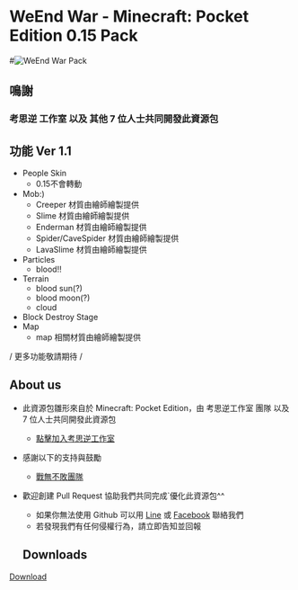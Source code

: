 # WeEnd War - Minecraft: Pocket Edition 0.15 Pack
#![WeEnd War Pack](http://truth.bahamut.com.tw/s01/201606/61d87a42df43c8b33aa992165df7d625.GIF)


## 鳴謝
### 考思逆 工作室 以及 其他 7 位人士共同開發此資源包


## 功能  Ver 1.1

* People Skin
  - 0.15不會轉動
* Mob:)
  - Creeper 材質由繪師繪製提供
  - Slime 材質由繪師繪製提供
  - Enderman 材質由繪師繪製提供
  - Spider/CaveSpider 材質由繪師繪製提供
  - LavaSlime 材質由繪師繪製提供
* Particles
  - blood!!
* Terrain
  - blood sun(?)
  - blood moon(?)
  - cloud 
* Block Destroy Stage
* Map
  - map 相關材質由繪師繪製提供

/ 更多功能敬請期待 /



## About us

* 此資源包雛形來自於 Minecraft: Pocket Edition，由 考思逆工作室 團隊 以及 7 位人士共同開發此資源包
  - [點擊加入考思逆工作室](#)

* 感謝以下的支持與鼓勵
  - [戰無不敗團隊](https://www.facebook.com/weend.tw/)
  
* 歡迎創建 Pull Request 協助我們共同完成`優化此資源包^^
  - 如果你無法使用 Github 可以用 [Line](https://line.me/ti/p/%40ume8665x/) 或 [Facebook](https://www.facebook.com/weend.tw/) 聯絡我們
  - 若發現我們有任何侵權行為，請立即告知並回報
  
  
  ## Downloads
  
[Download](https://github.com/WEDeach/WeEnd-War/archive/master.zip)